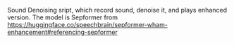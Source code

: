 Sound Denoising sript, which record sound, denoise it, and plays enhanced version. The model is Sepformer from https://huggingface.co/speechbrain/sepformer-wham-enhancement#referencing-sepformer
